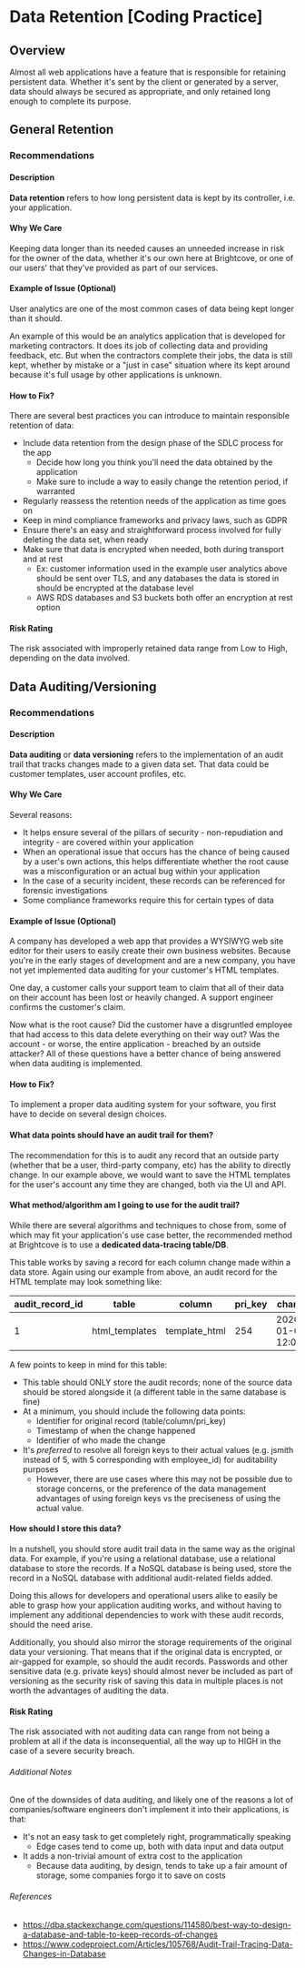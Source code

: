 # Data Retention [Coding Practice]

## Overview

Almost all web applications have a feature that is responsible for retaining persistent data. Whether it's sent by the client or generated by a server, data should always be secured as appropriate, and only retained long enough to complete its purpose.

## General Retention
### Recommendations
#### Description

**Data retention** refers to how long persistent data is kept by its controller, i.e. your application.
#### Why We Care

Keeping data longer than its needed causes an unneeded increase in risk for the owner of the data, whether it's our own here at Brightcove, or one of our users' that they've provided as part of our services.
#### Example of Issue (Optional)

User analytics are one of the most common cases of data being kept longer than it should. 

An example of this would be an analytics application that is developed for marketing contractors. It does its job of collecting data and providing feedback, etc. But when the contractors complete their jobs, the data is still kept, whether by mistake or a "just in case" situation where its kept around because it's full usage by other applications is unknown. 
#### How to Fix?

There are several best practices you can introduce to maintain responsible retention of data:

* Include data retention from the design phase of the SDLC process for the app
  * Decide how long you think you'll need the data obtained by the application
  * Make sure to include a way to easily change the retention period, if warranted
* Regularly reassess the retention needs of the application as time goes on
* Keep in mind compliance frameworks and privacy laws, such as GDPR
* Ensure there's an easy and straightforward process involved for fully deleting the data set, when ready
* Make sure that data is encrypted when needed, both during transport and at rest
    * Ex: customer information used in the example user analytics above should be sent over TLS, and any databases the data is stored in should be encrypted at the database level
    * AWS RDS databases and S3 buckets both offer an encryption at rest option
#### Risk Rating

The risk associated with improperly retained data range from Low to High, depending on the data involved.

## Data Auditing/Versioning
### Recommendations
#### Description

**Data auditing** or **data versioning** refers to the implementation of an audit trail that tracks changes made to a given data set. That data could be customer templates, user account profiles, etc.
#### Why We Care

Several reasons:
* It helps ensure several of the pillars of security - non-repudiation and integrity - are covered within your application
* When an operational issue that occurs has the chance of being caused by a user's own actions, this helps differentiate whether the root cause was a misconfiguration or an actual bug within your application
* In the case of a security incident, these records can be referenced for forensic investigations
* Some compliance frameworks require this for certain types of data
#### Example of Issue (Optional)

A company has developed a web app that provides a WYSIWYG web site editor for their users to easily create their own business websites. Because you're in the early stages of development and are a new company, you have not yet implemented data auditing for your customer's HTML templates.

One day, a customer calls your support team to claim that all of their data on their account has been lost or heavily changed. A support engineer confirms the customer's claim.

Now what is the root cause? Did the customer have a disgruntled employee that had access to this data delete everything on their way out? Was the account - or worse, the entire application - breached by an outside attacker? All of these questions have a better chance of being answered when data auditing is implemented.
#### How to Fix?

To implement a proper data auditing system for your software, you first have to decide on several design choices.
#### What data points should have an audit trail for them?
The recommendation for this is to audit any record that an outside party (whether that be a user, third-party company, etc) has the ability to directly change. In our example above, we would want to save the HTML templates for the user's account any time they are changed, both via the UI and API.

#### What method/algorithm am I going to use for the audit trail?
While there are several algorithms and techniques to chose from, some of which may fit your application's use case better, the recommended method at Brightcove is to use a **dedicated data-tracing table/DB**.

This table works by saving a record for each column change made within a data store. Again using our example from above, an audit record for the HTML template may look something like:

| audit_record_id | table | column | pri_key | changed | changed_by | originally_created | originally_created_by | original_val | last_val | new_val |
| --------------- | ----- | ------ | ------- | ------- | ---------- | ------------------ | --------------------- | ------------ | -------- | ------- |
| 1 | html_templates | template_html | 254 | 2020-01-01 12:05:46 | jsmith | 2015-03-04 09:33:02 | cthompson | `<INITIAL_HTML>` | `<OLD_HTML>` | `<NEW_HTML>` |

A few points to keep in mind for this table:

- This table should ONLY store the audit records; none of the source data should be stored alongside it (a different table in the same database is fine)
- At a minimum, you should include the following data points:
  - Identifier for original record (table/column/pri_key)
  - Timestamp of when the change happened
  - Identifier of who made the change
- It's _preferred_ to resolve all foreign keys to their actual values (e.g. jsmith instead of 5, with 5 corresponding with employee_id) for auditability purposes
  - However, there are use cases where this may not be possible due to storage concerns, or the preference of the data management advantages of using foreign keys vs the preciseness of using the actual value.
#### How should I store this data?
In a nutshell, you should store audit trail data in the same way as the original data. For example, if you're using a relational database, use a relational database to store the records. If a NoSQL database is being used, store the record in a NoSQL database with additional audit-related fields added.

Doing this allows for developers and operational users alike to easily be able to grasp how your application auditing works, and without having to implement any additional dependencies to work with these audit records, should the need arise.

Additionally, you should also mirror the storage requirements of the original data your versioning. That means that if the original data is encrypted, or air-gapped for example, so should the audit records. Passwords and other sensitive data (e.g. private keys) should almost never be included as part of versioning as the security risk of saving this data in multiple places is not worth the advantages of auditing the data.
#### Risk Rating

The risk associated with not auditing data can range from not being a problem at all if the data is inconsequential, all the way up to HIGH in the case of a severe security breach.

###### Additional Notes

One of the downsides of data auditing, and likely one of the reasons a lot of companies/software engineers don't implement it into their applications, is that:

* It's not an easy task to get completely right, programmatically speaking
  * Edge cases tend to come up, both with data input and data output
* It adds a non-trivial amount of extra cost to the application
  * Because data auditing, by design, tends to take up a fair amount of storage, some companies forgo it to save on costs
###### References

- https://dba.stackexchange.com/questions/114580/best-way-to-design-a-database-and-table-to-keep-records-of-changes
- https://www.codeproject.com/Articles/105768/Audit-Trail-Tracing-Data-Changes-in-Database